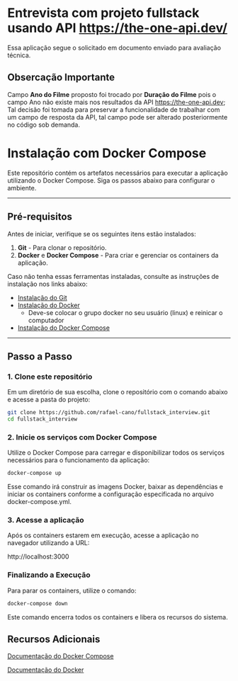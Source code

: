 # Entrevista com projeto fullstack usando API https://the-one-api.dev/

Essa aplicação segue o solicitado em documento enviado para avaliação técnica.

## Obsercação Importante

Campo **Ano do Filme** proposto foi trocado por **Duração do Filme** pois o campo Ano não existe mais nos resultados da API https://the-one-api.dev;
Tal decisão foi tomada para preservar a funcionalidade de trabalhar com um campo de resposta da API, tal campo pode ser alterado posteriormente no código sob demanda.


# Instalação com Docker Compose

Este repositório contém os artefatos necessários para executar a aplicação utilizando o Docker Compose. Siga os passos abaixo para configurar o ambiente.

---

## Pré-requisitos

Antes de iniciar, verifique se os seguintes itens estão instalados:

1. **Git** - Para clonar o repositório.
2. **Docker** e **Docker Compose** - Para criar e gerenciar os containers da aplicação.

Caso não tenha essas ferramentas instaladas, consulte as instruções de instalação nos links abaixo:
- [Instalação do Git](https://git-scm.com/book/en/v2/Getting-Started-Installing-Git)
- [Instalação do Docker](https://docs.docker.com/get-docker/)
    - Deve-se colocar o grupo docker no seu usuário (linux) e reinicar o computador
- [Instalação do Docker Compose](https://docs.docker.com/compose/install/)

---

## Passo a Passo

### 1. Clone este repositório

Em um diretório de sua escolha, clone o repositório com o comando abaixo e acesse a pasta do projeto:

```bash
git clone https://github.com/rafael-cano/fullstack_interview.git
cd fullstack_interview
```

### 2. Inicie os serviços com Docker Compose

Utilize o Docker Compose para carregar e disponibilizar todos os serviços necessários para o funcionamento da aplicação:

```bash
docker-compose up
```
Esse comando irá construir as imagens Docker, baixar as dependências e iniciar os containers conforme a configuração especificada no arquivo docker-compose.yml.

### 3. Acesse a aplicação

Após os containers estarem em execução, acesse a aplicação no navegador utilizando a URL:

http://localhost:3000

### Finalizando a Execução
Para parar os containers, utilize o comando:

```bash
docker-compose down
```
Este comando encerra todos os containers e libera os recursos do sistema.

## Recursos Adicionais

[Documentação do Docker Compose](https://docs.docker.com/compose/)

[Documentação do Docker](https://docs.docker.com/)

